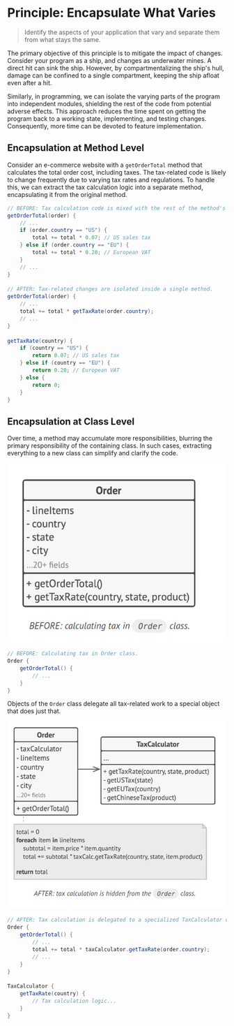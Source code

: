 # Principle: Encapsulate What Varies

> Identify the aspects of your application that vary and separate them from what stays the same.

The primary objective of this principle is to mitigate the impact of changes. Consider your program as a ship, and changes as underwater mines. A direct hit can sink the ship. However, by compartmentalizing the ship's hull, damage can be confined to a single compartment, keeping the ship afloat even after a hit.

Similarly, in programming, we can isolate the varying parts of the program into independent modules, shielding the rest of the code from potential adverse effects. This approach reduces the time spent on getting the program back to a working state, implementing, and testing changes. Consequently, more time can be devoted to feature implementation.

## Encapsulation at Method Level

Consider an e-commerce website with a `getOrderTotal` method that calculates the total order cost, including taxes. The tax-related code is likely to change frequently due to varying tax rates and regulations. To handle this, we can extract the tax calculation logic into a separate method, encapsulating it from the original method.

```java
// BEFORE: Tax calculation code is mixed with the rest of the method's code.
getOrderTotal(order) {
    // ...
    if (order.country == "US") {
        total += total * 0.07; // US sales tax
    } else if (order.country == "EU") {
        total += total * 0.20; // European VAT
    }
    // ...
}

// AFTER: Tax-related changes are isolated inside a single method.
getOrderTotal(order) {
    // ...
    total += total * getTaxRate(order.country);
    // ...
}

getTaxRate(country) {
    if (country == "US") {
        return 0.07; // US sales tax
    } else if (country == "EU") {
        return 0.20; // European VAT
    } else {
        return 0;
    }
}
```

## Encapsulation at Class Level

Over time, a method may accumulate more responsibilities, blurring the primary responsibility of the containing class. In such cases, extracting everything to a new class can simplify and clarify the code.

![alt text](image.png)

```java
// BEFORE: Calculating tax in Order class.
Order {
    getOrderTotal() {
        // ...
    }
}
```
Objects of the `Order` class delegate all tax-related work to a
special object that does just that.

![alt text](image-1.png)

```java
// AFTER: Tax calculation is delegated to a specialized TaxCalculator class.
Order {
    getOrderTotal() {
        // ...
        total += total * taxCalculator.getTaxRate(order.country);
        // ...
    }
}

TaxCalculator {
    getTaxRate(country) {
        // Tax calculation logic...
    }
}
```
